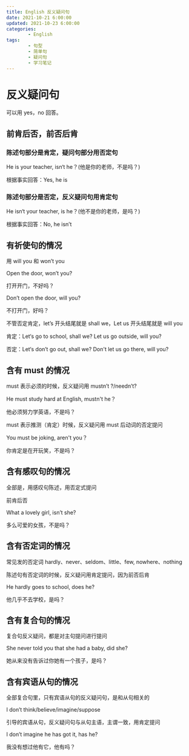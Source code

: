 ```yaml
---
title: English 反义疑问句
date: 2021-10-21 6:00:00
updated: 2021-10-23 6:00:00
categories:
        - English
tags:
        - 句型
        - 简单句
        - 疑问句
        - 学习笔记
---
```


# 反义疑问句

可以用 yes，no 回答。

## 前肯后否，前否后肯

### 陈述句部分是肯定，疑问句部分用否定句

He is your teacher, isn‘t he？(他是你的老师，不是吗？)

根据事实回答：Yes, he is

### 陈述句部分是否定，反义疑问句用肯定句

He isn‘t your teacher, is he？(他不是你的老师，是吗？)

根据事实回答：No, he isn’t

## 有祈使句的情况

用 will you 和 won’t you

Open the door, won’t you?

打开开门，不好吗？

Don’t open the door, will you?

不打开门，好吗？

不管否定肯定，let’s 开头结尾就是 shall we，Let us 开头结尾就是 will you

肯定：Let‘s go to school, shall we? Let us go outside, will you?

否定：Let‘s don’t go out, shall we? Don't let us go there, will you?

## 含有 must 的情况

must 表示必须的时候，反义疑问用 mustn’t ?/needn’t?

He must study hard at English, mustn't he？

他必须努力学英语，不是吗？

must 表示推测（肯定）时候，反义疑问用 must 后动词的否定提问

You must be joking, aren't you？

你肯定是在开玩笑，不是吗？

## 含有感叹句的情况

全部是，用感叹句陈述，用否定式提问

前肯后否

What a lovely girl, isn’t she?

多么可爱的女孩，不是吗？

## 含有否定词的情况

常见发的否定词 hardly、never、seldom、little、few, nowhere、nothing

陈述句有否定词的时候，反义疑问用肯定提问，因为前否后肯

He hardly goes to school, does he?

他几乎不去学校，是吗？

## 含有复合句的情况

复合句反义疑问，都是对主句提问进行提问

She never told you that she had a baby, did she?

她从来没有告诉过你她有一个孩子，是吗？

## 含有宾语从句的情况

全部复合句里，只有宾语从句的反义疑问句，是和从句相关的

I don’t think/believe/imagine/suppose

引导的宾语从句，反义疑问句与从句主语，主谓一致，用肯定提问

I don’t imagine he has got it, has he?

我没有想过他有它，他有吗？
